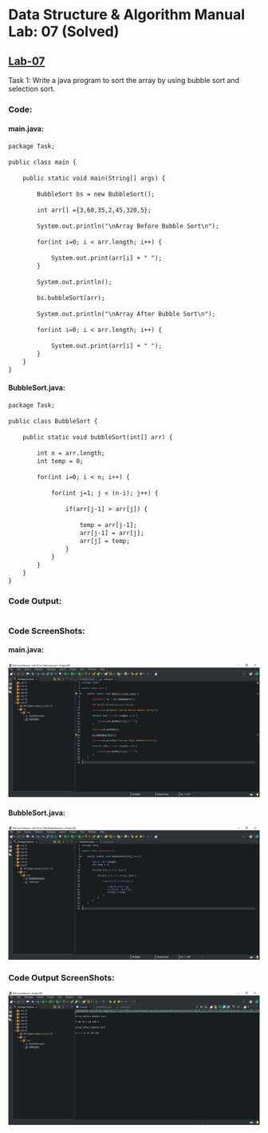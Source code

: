 # Data Structure & Algorithm Manual Lab: 07 (Solved)
## [Lab-07](https://github.com/H-R-S/DSA-Java-Manual/blob/main/Lab-07/Readme/Lab_07.md)
Task 1:
Write a java program to sort the array by using bubble sort and selection sort.
### Code:
#### main.java:
```
package Task;

public class main {
	
	public static void main(String[] args) {  
		
		BubbleSort bs = new BubbleSort();
        
		int arr[] ={3,60,35,2,45,320,5};  
        
		System.out.println("\nArray Before Bubble Sort\n");  
        
		for(int i=0; i < arr.length; i++) {  
        
			System.out.print(arr[i] + " ");  
        }  
        
		System.out.println();  
        
		bs.bubbleSort(arr); 
        
		System.out.println("\nArray After Bubble Sort\n");  
        
		for(int i=0; i < arr.length; i++) {  
        
			System.out.print(arr[i] + " ");  
        }
	} 
}  
```
#### BubbleSort.java:
```
package Task;

public class BubbleSort {
	 
    public static void bubbleSort(int[] arr) {  
        
    	int n = arr.length;  
        int temp = 0;  
        
        for(int i=0; i < n; i++) {  
        
        	for(int j=1; j < (n-i); j++) {  
            
        		if(arr[j-1] > arr[j]) {  
                 
        			temp = arr[j-1];  
                    arr[j-1] = arr[j];  
                    arr[j] = temp;  
        		}  
        	}   
        }   
    }
}
```
### Code Output:
```
```
### Code ScreenShots:
#### main.java:
![main](https://github.com/H-R-S/DSA-Java-Manual/blob/main/Lab-07/ScreenShots/Task/Code/main.JPG)
#### BubbleSort.java:
![BubbleSort](https://github.com/H-R-S/DSA-Java-Manual/blob/main/Lab-07/ScreenShots/Task/Code/BubbleSort.JPG)
### Code Output ScreenShots:
![output](https://github.com/H-R-S/DSA-Java-Manual/blob/main/Lab-07/ScreenShots/Task/Output/output.jpg)